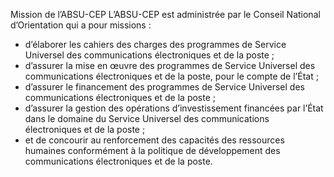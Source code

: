 Mission de l’ABSU-CEP
L’ABSU-CEP est administrée par le Conseil National d’Orientation qui a pour missions :
- d’élaborer les cahiers des charges des programmes de Service Universel des communications électroniques et de la poste ;
- d’assurer la mise en œuvre des programmes de Service Universel des communications électroniques et de la poste, pour le compte de l’État ;
- d’assurer le financement des programmes de Service Universel des communications électroniques et de la poste ;
- d’assurer la gestion des opérations d’investissement financées par l’État dans le domaine du Service Universel des communications électroniques et de la poste ;
- et  de  concourir  au  renforcement  des  capacités  des  ressources  humaines  conformément  à  la  politique de développement des communications électroniques et de la poste.